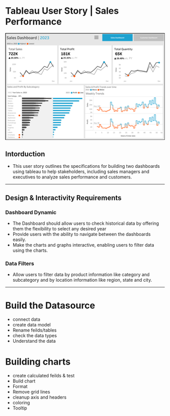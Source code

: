 # Tableau User Story | Sales Performance

![alt text](https://github.com/knagabharathi/Tableau/blob/main/Sales%20Dashboard.png)

## Intorduction
- This user story outlines the specifications for building two dashboards using tableau to help stakeholders, including sales managers and executives to analyze sales performance and customers. 
---

## Design & Interactivity Requirements
### Dashboard Dynamic
- The Dashboard should allow users to check historical data by offering them the flexibility to select any desired year
- Provide users with the ability to navigate between the dashboards easily.
- Make the charts and graphs interactive, enabling users to filter data using the charts.
### Data Filters
- Allow users to filter data by product information like category and subcategory and by location information like region, state and city.
---
# Build the Datasource
- connect data
- create data model
- Rename feilds/tables
- check the data types
- Understand the data

# Building charts 
- create calculated feilds & test
- Build chart
- Format
-  Remove grid lines
-  cleanup axis and headers
-  coloring
-  Tooltip



